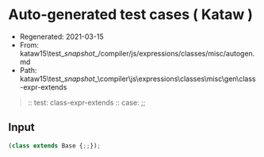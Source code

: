 # Auto-generated test cases ( Kataw )
- Regenerated: 2021-03-15
- From: kataw15\test\__snapshot__/compiler/js/expressions/classes/misc/autogen.md
- Path: kataw15\test\__snapshot__\compiler\js\expressions\classes\misc\gen\class-expr-extends
> :: test: class-expr-extends
> :: case: ;;
## Input

`````js
(class extends Base {;;});
`````
